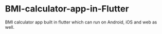 # BMI-calculator-app-in-Flutter
BMI calculator app built in flutter which can run on Android, iOS and web as well.

